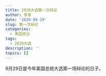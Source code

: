 ```yaml
---
title: 2020大选第一次辩论
author: 李泉
date: '2020-09-29'
slug: 第一次辩论
categories:
  - 美国政治
tags:
  - 2020大选
description: ''
topics: []
---
```


9月29日是今年美国总统大选第一场辩论的日子。